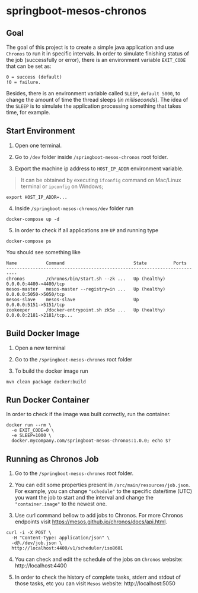 # springboot-mesos-chronos

## Goal

The goal of this project is to create a simple java application and use `Chronos` to run it in specific intervals.
In order to simulate finishing status of the job (successfully or error), there is an environment variable `EXIT_CODE` that can be set as:
```
0 = success (default)
!0 = failure.
```
Besides, there is an environment variable called `SLEEP`, `default 5000`, to change the amount of time the thread sleeps (_in milliseconds_).
The idea of the `SLEEP` is to simulate the application processing something that takes time, for example. 

## Start Environment

1. Open one terminal.

2. Go to `/dev` folder inside `/springboot-mesos-chronos` root folder.

3. Export the machine ip address to `HOST_IP_ADDR` environment variable.
> It can be obtained by executing `ifconfig` command on Mac/Linux terminal or `ipconfig` on Windows;
```
export HOST_IP_ADDR=...
```

4. Inside `/springboot-mesos-chronos/dev` folder run
```
docker-compose up -d
```

5. In order to check if all applications are `UP` and running type
```
docker-compose ps
```

You should see something like
```
Name           Command                          State          Ports
--------------------------------------------------------------------------
chronos        /chronos/bin/start.sh --zk ...   Up (healthy)   0.0.0.0:4400->4400/tcp
mesos-master   mesos-master --registry=in ...   Up (healthy)   0.0.0.0:5050->5050/tcp
mesos-slave    mesos-slave                      Up             0.0.0.0:5151->5151/tcp
zookeeper      /docker-entrypoint.sh zkSe ...   Up (healthy)   0.0.0.0:2181->2181/tcp...
```

## Build Docker Image

1. Open a new terminal

2. Go to the `/springboot-mesos-chronos` root folder

3. To build the docker image run
```
mvn clean package docker:build
```

## Run Docker Container

In order to check if the image was built correctly, run the container.
```
docker run --rm \
  -e EXIT_CODE=0 \
  -e SLEEP=1000 \
  docker.mycompany.com/springboot-mesos-chronos:1.0.0; echo $?
```

## Running as Chronos Job

1. Go to the `/springboot-mesos-chronos` root folder.

2. You can edit some properties present in `/src/main/resources/job.json`.
For example, you can change `"schedule"` to the specific date/time (UTC) you want the job to start and the interval and change the `"container.image"` to the newest one.

3. Use curl command bellow to add jobs to Chronos. For more Chronos endpoints visit https://mesos.github.io/chronos/docs/api.html.
```
curl -i -X POST \
  -H "Content-Type: application/json" \
  -d@./dev/job.json \
  http://localhost:4400/v1/scheduler/iso8601
```
4. You can check and edit the schedule of the jobs on `Chronos` website: http://localhost:4400

5. In order to check the history of complete tasks, stderr and stdout of those tasks, etc you can visit `Mesos` website: http://localhost:5050